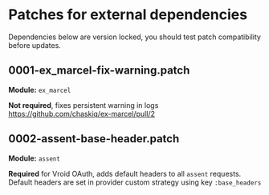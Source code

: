 # Patches for external dependencies
Dependencies below are version locked, you should test patch compatibility before updates.

## 0001-ex_marcel-fix-warning.patch
**Module:** `ex_marcel`

**Not required**, fixes persistent warning in logs https://github.com/chaskiq/ex-marcel/pull/2

## 0002-assent-base-header.patch
**Module:** `assent`

**Required** for Vroid OAuth, adds default headers to all `assent` requests.
Default headers are set in provider custom strategy using key `:base_headers`

